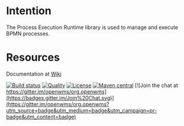 # Intention
The Process Execution Runtime library is used to manage and execute BPMN processes.

# Resources
Documentation at [Wiki](https://wiki.openwms.cloud/projects/tms-routing-service/wiki)

[![Build status](https://github.com/openwms/org.openwms.core.process.execution/actions/workflows/master-build.yml/badge.svg)](https://github.com/openwms/org.openwms.core.process.execution/actions/workflows/master-build.yml)
[![Quality](https://sonarcloud.io/api/project_badges/measure?project=org.openwms:org.openwms.core.process.execution&metric=alert_status)](https://sonarcloud.io/dashboard?id=org.openwms:org.openwms.core.process.execution)
[![License](https://img.shields.io/badge/License-Apache%202.0-blue.svg)](../../../LICENSE)
[![Maven central](https://img.shields.io/maven-central/v/org.openwms/org.openwms.core.process.execution)](https://search.maven.org/search?q=a:org.openwms.core.process.execution)
[![Join the chat at https://gitter.im/openwms/org.openwms](https://badges.gitter.im/Join%20Chat.svg)](https://gitter.im/openwms/org.openwms?utm_source=badge&utm_medium=badge&utm_campaign=pr-badge&utm_content=badge)
